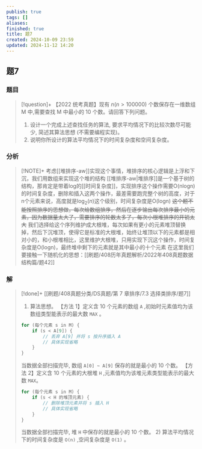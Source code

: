 ```yaml
---
publish: true
tags: []
aliases: 
finished: true
title: 题7
created: 2024-10-09 23:59
updated: 2024-11-12 14:20
---
```

## 题7
### 题目
> [!question]+
> 【2022 统考真题】现有 $n( {n > {100000}})$ 个数保存在一维数组 M 中,需要查找 M 中最小的 10 个数。请回答下列问题。
> 1. 设计一个完成上述查找任务的算法, 要求平均情况下的比较次数尽可能少, 简述其算法思想 (不需要编程实现)。
> 2. 说明你所设计的算法平均情况下的时间复杂度和空间复杂度。
### 分析
> [!NOTE]+
> 考虑[[堆排序-aw]]实现这个事情，堆排序的核心逻辑是上浮和下沉，我们用数组来实现这个堆的结构
> [[堆排序-aw|堆排序]]是一个基于树的结构，那肯定是带着log的[[时间复杂度]]，实现排序这个操作需要O(nlogn)的时间复杂度，删除和插入这两个操作，最差需要跑完整个树的高度，对于n个元素来说，高度就是$\log_{2}(n)$这个级别，时间复杂度是O(logn)
> ~~这个题不能按照排序的思想做，每次给数组排序，然后在逐步输出每次排序最小的元素，因为数据量太大了，需要排序的轮数太多了，每次小根堆排序的开销太大~~
> 我们选择给这个序列维护成大根堆，每次如果有更小的元素堆顶替换掉，然后下沉堆顶，使得它是标准的大根堆，始终让堆顶以下的元素都是相对小的，和小根堆相比，这里维护大根堆，只用实现下沉这个操作，时间复杂度是O(logn)，最终堆中剩下的元素就是其中最小的十个元素
> 在这里我们要接触一下随机化的思想：[[刷题/408历年真题解析/2022年408真题数据结构篇/题42]]
### 解
> [!done]+
> [[刷题/408真题分类/DS真题/第 7 章排序/7.3 选择类排序/题7]]
> 1) 算法思想。
> 【方法 1】定义含 10 个元素的数组 `A` ,初始时元素值均为该数组类型能表示的最大数 `MAX` 。 
> ```cpp
> for (每个元素 s in M) {
>     if (s < A[9]) {
>         // 丢弃 A[9] 并将 s 按升序插入 A
>         // 具体实现省略
>     }
> }
> ```
> 当数据全部扫描完毕, 数组 `A[0] ~ A[9]` 保存的就是最小的 10 个数。
> 【方法 2】定义含 10 个元素的大根堆 `H` ,元素值均为该堆元素类型能表示的最大数 `MAX`。
> ```cpp
> for (每个元素 s in M) {
>     if (s < H 的堆顶元素) {
>         // 删除堆顶元素并将 s 插入 H
>         // 具体实现省略
>     }
> }
> ```
> 当数据全部扫描完毕, 堆 `H` 中保存的就是最小的 10 个数。
> 2) 算法平均情况下的时间复杂度是 `O(n)` ,空间复杂度是 `O(1)` 。